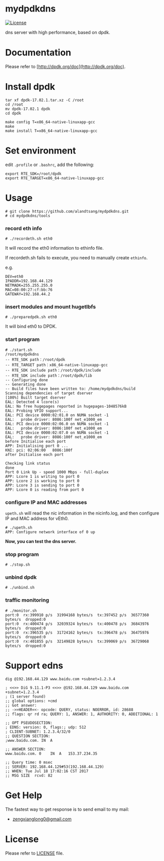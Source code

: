 mydpdkdns
============

[![License](https://img.shields.io/badge/license-Apache%202-4EB1BA.svg)](https://www.apache.org/licenses/LICENSE-2.0.html)


dns server with high performance, based on dpdk.

Documentation
=============
Please refer to [http://dpdk.org/doc](http://dpdk.org/doc).

Install dpdk
=============
```
tar xf dpdk-17.02.1.tar.xz -C /root
cd /root
mv dpdk-17.02.1 dpdk
cd dpdk

make config T=x86_64-native-linuxapp-gcc
make
make install T=x86_64-native-linuxapp-gcc
```

Set environment
=============
edit `.profile` or `.bashrc`, add the following:
```
export RTE_SDK=/root/dpdk
export RTE_TARGET=x86_64-native-linuxapp-gcc
```

Usage
=============
```
# git clone https://github.com/alandtsang/mydpdkdns.git
# cd mydpdkdns/tools
```

### record eth info
```
# ./recordeth.sh eth0
```
It will record the eth0 information to ethinfo file.

If recordeth.sh fails to execute, you need to manually create `ethinfo`.

e.g.
```
DEV=eth0
IPADDR=192.168.44.129
NETMADK=255.255.255.0
MAC=08:00:27:cf:bb:76
GATEWAY=192.168.44.2
```

### insert modules and mount hugetlbfs
```
# ./preparedpdk.sh eth0
```
It will bind eth0 to DPDK.

### start program
```
# ./start.sh
/root/mydpdkdns
-- RTE_SDK path：/root/dpdk
-- RTE_TARGET path：x86_64-native-linuxapp-gcc
-- RTE_SDK include path：/root/dpdk/include
-- RTE_SDK include path：/root/dpdk/lib
-- Configuring done
-- Generating done
-- Build files have been written to: /home/mydpdkdns/build
Scanning dependencies of target dserver
[100%] Built target dserver
EAL: Detected 4 lcore(s)
EAL: No free hugepages reported in hugepages-1048576kB
EAL: Probing VFIO support...
EAL: PCI device 0000:02:01.0 on NUMA socket -1
EAL:   probe driver: 8086:100f net_e1000_em
EAL: PCI device 0000:02:06.0 on NUMA socket -1
EAL:   probe driver: 8086:100f net_e1000_em
EAL: PCI device 0000:02:07.0 on NUMA socket -1
EAL:   probe driver: 8086:100f net_e1000_em
before Initialise each port
APP: Initialising port 0 ...
KNI: pci: 02:06:00 	 8086:100f
after Initialise each port

Checking link status
done
Port 0 Link Up - speed 1000 Mbps - full-duplex
APP: Lcore 1 is writing to port 0
APP: Lcore 2 is working to port 0
APP: Lcore 3 is sending to port 0
APP: Lcore 0 is reading from port 0
```

### configure IP and MAC addresses

`upeth.sh` will read the nic information in the nicinfo.log, and then configure IP and MAC address for vEth0.
```
# ./upeth.sh
APP: Configure network interface of 0 up
```

**Now, you can test the dns server.**


### stop program
```
# ./stop.sh
```

### unbind dpdk
```
# ./unbind.sh
```

### traffic monitoring
```
# ./monitor.sh
port:0  rx:399910 p/s  31994168 bytes/s  tx:397452 p/s  36577360 bytes/s  dropped:0
port:0  rx:400474 p/s  32039324 bytes/s  tx:400478 p/s  36843976 bytes/s  dropped:0
port:0  rx:396535 p/s  31724162 bytes/s  tx:396478 p/s  36475976 bytes/s  dropped:0
port:0  rx:401855 p/s  32149828 bytes/s  tx:399069 p/s  36729068 bytes/s  dropped:0
```

Support edns
============
```
dig @192.168.44.129 www.baidu.com +subnet=1.2.3.4

; <<>> DiG 9.11.1-P3 <<>> @192.168.44.129 www.baidu.com +subnet=1.2.3.4
; (1 server found)
;; global options: +cmd
;; Got answer:
;; ->>HEADER<<- opcode: QUERY, status: NOERROR, id: 28688
;; flags: qr rd ra; QUERY: 1, ANSWER: 1, AUTHORITY: 0, ADDITIONAL: 1

;; OPT PSEUDOSECTION:
; EDNS: version: 0, flags:; udp: 512
; CLIENT-SUBNET: 1.2.3.4/32/0
;; QUESTION SECTION:
;www.baidu.com.	IN	A

;; ANSWER SECTION:
www.baidu.com. 0	IN	A	153.37.234.35

;; Query time: 0 msec
;; SERVER: 192.168.44.129#53(192.168.44.129)
;; WHEN: Tue Jul 18 17:02:16 CST 2017
;; MSG SIZE  rcvd: 82
```

Get Help
============
The fastest way to get response is to send email to my mail:
- <zengxianglong0@gmail.com>

License
============
Please refer to [LICENSE](https://github.com/alandtsang/mydpdkdns/blob/master/LICENSE) file.
